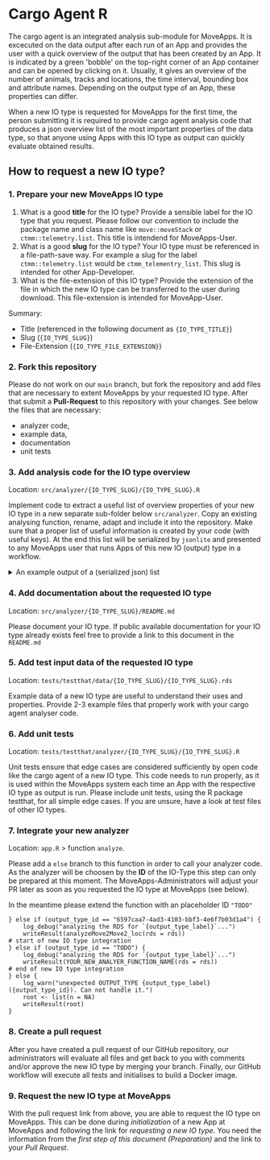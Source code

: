 # Cargo Agent R

The cargo agent is an integrated analysis sub-module for MoveApps. It is excecuted on the data output after each run of an App and provides the user with a quick overview of the output that has been created by an App. It is indicated by a green 'bobble' on the top-right corner of an App container and can be opened by clicking on it. Usually, it gives an overview of the number of animals, tracks and locations, the time interval, bounding box and attribute names. Depending on the output type of an App, these properties can differ. 

When a new IO type is requested for MoveApps for the first time, the person submitting it is required to provide cargo agent analysis code that produces a json overview list of the most important properties of the data type, so that anyone using Apps with this IO type as output can quickly evaluate obtained results.

## How to request a new IO type?

### 1. Prepare your new MoveApps IO type

1. What is a good **title** for the IO type?
Provide a sensible label for the IO type that you request. Please follow our convention to include the package name and class name like `move::moveStack` or `ctmm::telemetry.list`. This title is intendend for MoveApps-User.
1. What is a good **slug** for the IO type? Your IO type must be referenced in a file-path-save way. For example a slug for the label `ctmm::telemetry.list` would be `ctmm_telementry_list`. This slug is intended for other App-Developer.
1. What is the file-extension of this IO type?
Provide the extension of the file in which the new IO type can be transferred to the user during download. This file-extension is intended for MoveApp-User.

Summary:

- Title (referenced in the following document as `{IO_TYPE_TITLE}`)
- Slug (`{IO_TYPE_SLUG}`)
- File-Extension (`{IO_TYPE_FILE_EXTENSION}`)

### 2. Fork this repository

Please do not work on our `main` branch, but fork the repository and add files that are necessary to extent MoveApps by your requested IO type. After that submit a **Pull-Request** to this repository with your changes. See below the files that are necessary: 

- analyzer code, 
- example data,
- documentation
- unit tests

### 3. Add analysis code for the IO type overview

Location: `src/analyzer/{IO_TYPE_SLUG}/{IO_TYPE_SLUG}.R`

Implement code to extract a useful list of overview properties of your new IO type in a new separate sub-folder below `src/analyzer`. Copy an existing analysing function, rename, adapt and include it into the repository. Make sure that a proper list of useful information is created by your code (with useful keys). At the end this list will be serialized by `jsonlite` and presented to any MoveApps user that runs Apps of this new IO (output) type in a workflow.

<details>
    <summary>An example output of a (serialized json) list</summary>

    ```
    {
        "sensor_types":[
            "GPS"
        ],
        "taxa":[
            "Anser albifrons"
        ],
        "animals_total_number":[
            2
        ],
        "animal_attributes":[
            "individual.local.identifier",
            "visible",
            "individual.id",
            "deployment.id",
            "tag.id",
            "study.id",
            "sensor.type.id",
            "tag.local.identifier",
            "individual.taxon.canonical.name",
            "study.name",
            "sensor.type",
            "sex",
            "taxon.canonical.name",
            "timestamp.start",
            "timestamp.end",
            "number.of.events",
            "number.of.deployments",
            "sensor.type.ids",
            "animalName"
        ],
        "positions_total_number":[
            4653
        ],
        "track_attributes":[
            "event.id",
            "timestamp",
            "location.long",
            "location.lat",
            "heading",
            "height.above.ellipsoid",
            "migration.stage",
            "migration.stage.standard"
        ],
        "timestamps_range":[
            "2013-09-30 08:30:48",
            "2014-10-25 08:30:44"
        ],
        "animal_names":[
            "2704",
            "2731"
        ],
        "positions_bounding_box":[
            {
                "min":6.2172,
                "max":39.4644,
                "_row":"coords.x1"
            },
            {
                "min":51.4005,
                "max":63.9659,
                "_row":"coords.x2"
            }
        ],
        "tracks_total_number":[
            2
        ],
        "projection":[
            "+proj=longlat +datum=WGS84 +no_defs"
        ],
        "track_names":[
            "X2704",
            "X2731"
        ],
        "number_positions_by_track":[
            {
                "positions_number":706,
                "animal":"X2704"
            },
            {
                "positions_number":3947,
                "animal":"X2731"
            }
        ]
    }
    ```
</details>

### 4. Add documentation about the requested IO type

Location: `src/analyzer/{IO_TYPE_SLUG}/README.md`

Please document your IO type. If public available documentation for your IO type already exists feel free to provide a link to this document in the `README.md`

### 5. Add test input data of the requested IO type

Location: `tests/testthat/data/{IO_TYPE_SLUG}/{IO_TYPE_SLUG}.rds`

Example data of a new IO type are useful to understand their uses and properties. Provide 2-3 example files that properly work with your cargo agent analyser code.

### 6. Add unit tests

Location: `tests/testthat/analyzer/{IO_TYPE_SLUG}/{IO_TYPE_SLUG}.R`

Unit tests ensure that edge cases are considered sufficiently by open code like the cargo agent of a new IO type. This code needs to run properly, as it is used within the MoveApps system each time an App with the respective IO type as output is run. Please include unit tests, using the R package testthat, for all simple edge cases. If you are unsure, have a look at test files of other IO types.

### 7. Integrate your new analyzer

Location: `app.R` > function `analyze`.

Please add a `else` branch to this function in order to call your analyzer code. As the analyzer will be choosen by the **ID** of the IO-Type this step can only be prepared at this moment. The MoveApps-Administrators will adjust your PR later as soon as you requested the IO type at MoveApps (see below).

In the meantime please extend the function with an placeholder ID `"TODO"`

```
} else if (output_type_id == "6597caa7-4ad3-4103-bbf3-4e6f7b03d1a4") {
    log_debug("analyzing the RDS for `{output_type_label}`...")
    writeResult(analyzeMove2Move2_loc(rds = rds))
# start of new IO type integration
} else if (output_type_id == "TODO") {
    log_debug("analyzing the RDS for `{output_type_label}`...")
    writeResult(YOUR_NEW_ANALYER_FUNCTION_NAME(rds = rds))
# end of new IO type integration
} else {
    log_warn("unexpected OUTPUT_TYPE {output_type_label} ({output_type_id}). Can not handle it.")
    root <- list(n = NA)
    writeResult(root)
}
```

### 8. Create a pull request

After you have created a pull request of our GitHub repository, our administrators will evaluate all files and get back to you with comments and/or approve the new IO type by merging your branch. Finally, our GitHub workflow will execute all tests and initialises to build a Docker image.

### 9. Request the new IO type at MoveApps

With the pull request link from above, you are able to request the IO type on MoveApps. This can be done during _initialization_ of a new App at MoveApps and following the link for _requesting a new IO type_. You need the information from the _first step of this document (Preparation)_ and the link to your _Pull Request_.
